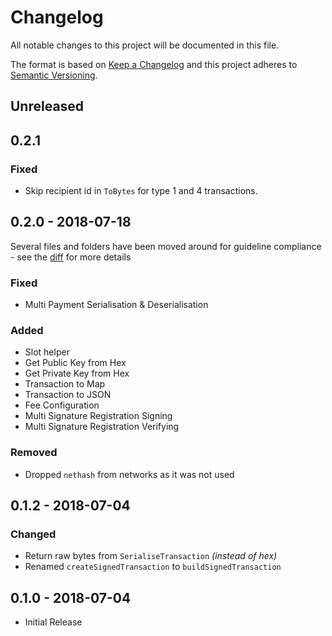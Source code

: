 # Changelog

All notable changes to this project will be documented in this file.

The format is based on [Keep a Changelog](http://keepachangelog.com/en/1.0.0/)
and this project adheres to [Semantic Versioning](http://semver.org/spec/v2.0.0.html).

## Unreleased

## 0.2.1

### Fixed
- Skip recipient id in `ToBytes` for type 1 and 4 transactions.

## 0.2.0 - 2018-07-18

Several files and folders have been moved around for guideline compliance - see the [diff](https://github.com/ArkEcosystem/go-crypto/compare/0.1.0...0.2.0) for more details

### Fixed
- Multi Payment Serialisation & Deserialisation

### Added
- Slot helper
- Get Public Key from Hex
- Get Private Key from Hex
- Transaction to Map
- Transaction to JSON
- Fee Configuration
- Multi Signature Registration Signing
- Multi Signature Registration Verifying

### Removed
- Dropped `nethash` from networks as it was not used

## 0.1.2 - 2018-07-04
### Changed
- Return raw bytes from `SerialiseTransaction` _(instead of hex)_
- Renamed `createSignedTransaction` to `buildSignedTransaction`

## 0.1.0 - 2018-07-04
- Initial Release
